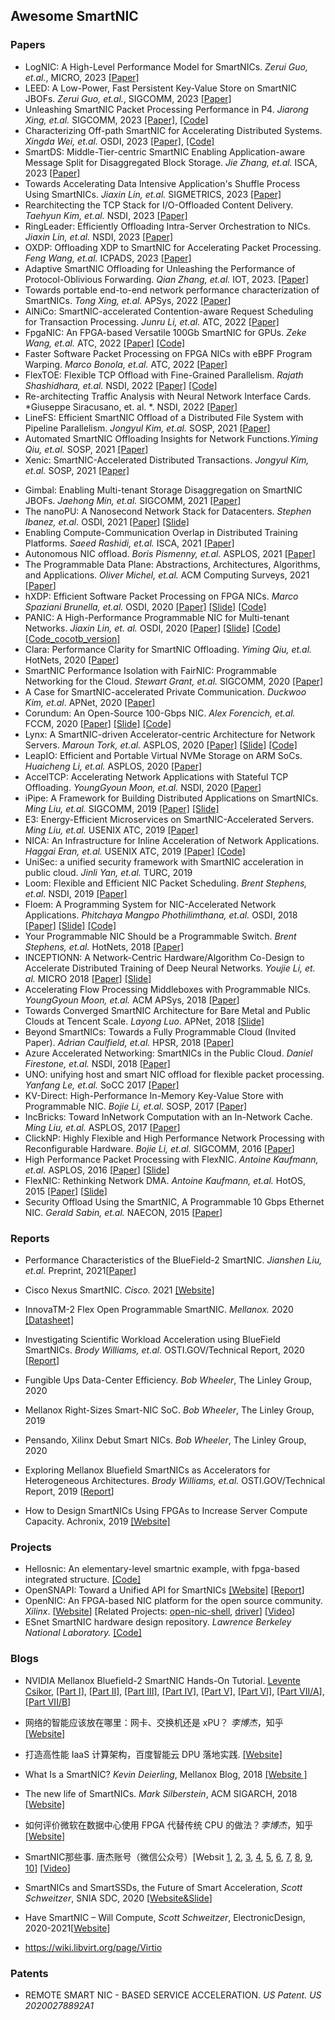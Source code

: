 ## Awesome SmartNIC

### Papers

- LogNIC: A High-Level Performance Model for SmartNICs. *Zerui Guo, et.al.*, MICRO, 2023 [[Paper]](https://pages.cs.wisc.edu/~mgliu/papers/LogNIC-micro23.pdf)
- LEED: A Low-Power, Fast Persistent Key-Value Store on SmartNIC JBOFs. *Zerui Guo, et.al.*, SIGCOMM, 2023 [[Paper]](https://pages.cs.wisc.edu/~mgliu/papers/leed-sigcomm23.pdf)
- Unleashing SmartNIC Packet Processing Performance in P4. *Jiarong Xing, et.al.* SIGCOMM, 2023 [[Paper]](https://jxing.me/pdf/pipeleon-sigcomm23.pdf), [[Code]](https://github.com/jiarong0907/Pipeleon)
- Characterizing Off-path SmartNIC for Accelerating Distributed Systems. *Xingda Wei, et.al.* OSDI, 2023 [[Paper]](https://www.usenix.org/conference/osdi23/presentation/wei-smartnic), [[Code]](https://github.com/smartnickit-project)
- SmartDS: Middle-Tier-centric SmartNIC Enabling Application-aware Message Split for Disaggregated Block Storage. *Jie Zhang, et.al.* ISCA, 2023 [[Paper]](https://dl.acm.org/doi/abs/10.1145/3579371.3589077)
- Towards Accelerating Data Intensive Application's Shuffle Process Using SmartNICs.  *Jiaxin Lin, et.al.* SIGMETRICS, 2023 [[Paper]](https://dl.acm.org/doi/pdf/10.1145/3589980)
- Rearchitecting the TCP Stack for I/O-Offloaded Content Delivery. *Taehyun Kim, et.al.* NSDI, 2023 [[Paper]](https://www.usenix.org/conference/nsdi23/presentation/kim-taehyun)
- RingLeader: Efficiently Offloading Intra-Server Orchestration to NICs. *Jiaxin Lin, et.al.* NSDI, 2023 [[Paper]](https://www.usenix.org/conference/nsdi23/presentation/lin)
- OXDP: Offloading XDP to SmartNIC for Accelerating Packet Processing. *Feng Wang, et.al.* ICPADS, 2023 [[Paper]](https://ieeexplore.ieee.org/abstract/document/10077996)
- Adaptive SmartNIC Offloading for Unleashing the Performance of Protocol-Oblivious Forwarding. *Qian Zhang, et.al.*  IOT, 2023. [[Paper]](http://www.zuqingzhu.info/pub_doc/2022/POF_offloading_final.pdf)
- Towards portable end-to-end network performance characterization of SmartNICs. *Tong Xing, et.al.* APSys, 2022 [[Paper]](https://dl.acm.org/doi/abs/10.1145/3546591.3547528)
- AlNiCo: SmartNIC-accelerated Contention-aware Request Scheduling for Transaction Processing. *Junru Li, et.al.* ATC, 2022 [[Paper]](https://www.usenix.org/conference/atc22/presentation/li-junru)
- FpgaNIC: An FPGA-based Versatile 100Gb SmartNIC for GPUs. *Zeke Wang, et.al.* ATC, 2022 [[Paper]](https://www.usenix.org/conference/atc22/presentation/wang-zeke) [[Code]](https://github.com/RC4ML/FpgaNIC)
- Faster Software Packet Processing on FPGA NICs with eBPF Program Warping. *Marco Bonola, et.al.* ATC, 2022 [[Paper]](https://www.usenix.org/conference/atc22/presentation/bonola)
- FlexTOE: Flexible TCP Offload with Fine-Grained Parallelism. *Rajath Shashidhara, et.al.* NSDI, 2022 [[Paper]](https://www.usenix.org/conference/nsdi22/presentation/shashidhara) [[Code]](https://github.com/tcp-acceleration-service/FlexTOE)
- Re-architecting Traffic Analysis with Neural Network Interface Cards. *Giuseppe Siracusano, et. al. *. NSDI, 2022 [[Paper]](https://www.usenix.org/conference/nsdi22/presentation/siracusano)
- LineFS: Efficient SmartNIC Offload of a Distributed File System with Pipeline Parallelism. *Jongyul Kim, et.al.* SOSP, 2021 [[Paper]](https://dl.acm.org/doi/pdf/10.1145/3477132.3483565) 
- Automated SmartNIC Offloading Insights for Network Functions.*Yiming Qiu, et.al.* SOSP, 2021 [[Paper]](https://dl.acm.org/doi/pdf/10.1145/3477132.3483583)
- Xenic: SmartNIC-Accelerated Distributed Transactions. *Jongyul Kim, et.al.* SOSP, 2021 [[Paper]](https://dl.acm.org/doi/pdf/10.1145/3477132.3483555)

* Gimbal: Enabling Multi-tenant Storage Disaggregation on SmartNIC JBOFs. *Jaehong Min, et.al.*  SIGCOMM, 2021 [[Paper]](https://conferences.sigcomm.org/sigcomm/2021/files/papers/3452296.3472940.pdf)
* The nanoPU: A Nanosecond Network Stack for Datacenters. *Stephen Ibanez, et.al*. OSDI, 2021 [[Paper]](https://www.usenix.org/conference/osdi21/presentation/ibanez) [[Slide]](https://www.usenix.org/conference/osdi21/presentation/ibanez)
* Enabling Compute-Communication Overlap in Distributed Training Platforms. *Saeed Rashidi, et.al.* ISCA, 2021 [[Paper]](https://synergy.ece.gatech.edu/files/2021/05/ace_isca2021.pdf)
* Autonomous NIC offload. *Boris Pismenny, et.al.* ASPLOS, 2021 [[Paper]](https://dl.acm.org/doi/10.1145/3445814.3446732?cid=81461648878)
* The Programmable Data Plane: Abstractions, Architectures, Algorithms, and Applications. *Oliver Michel, et.al.* ACM Computing Surveys, 2021 [[Paper](https://dl.acm.org/doi/10.1145/3447868)]
* hXDP: Efficient Software Packet Processing on FPGA NICs. *Marco Spaziani Brunella, et.al.* OSDI, 2020 [[Paper]](https://www.usenix.org/conference/osdi20/presentation/brunella) [[Slide]](https://www.usenix.org/conference/osdi20/presentation/brunella) [[Code]](https://github.com/axbryd/hXDP-Artifacts)
* PANIC: A High-Performance Programmable NIC for Multi-tenant Networks. *Jiaxin Lin, et. al.* OSDI, 2020 [[Paper]](https://www.usenix.org/conference/osdi20/presentation/lin) [[Slide]](https://www.usenix.org/conference/osdi20/presentation/lin) [[Code]](https://bitbucket.org/uw-madison-networking-research/panic_osdi20_artifact/src/master/) [[Code_cocotb_version]](https://github.com/opensmartnic/panic_with_cocotb)
* Clara: Performance Clarity for SmartNIC Offloading. *Yiming Qiu, et.al.* HotNets, 2020 [[Paper](https://mgliu.sites.cs.wisc.edu/papers/Clara-hotnets20.pdf)]
* SmartNIC Performance Isolation with FairNIC: Programmable Networking for the Cloud. *Stewart Grant, et.al.* SIGCOMM, 2020 [[Paper]](http://cseweb.ucsd.edu/~snoeren/papers/fairnic-sigcomm20.pdf)
* A Case for SmartNIC-accelerated Private Communication. *Duckwoo Kim, et.al*. APNet, 2020 [[Paper]](https://dl.acm.org/doi/10.1145/3411029.3411034)
* Corundum: An Open-Source 100-Gbps NIC. *Alex Forencich, et.al.* FCCM, 2020 [[Paper]](http://cseweb.ucsd.edu/~snoeren/papers/corundum-fccm20.pdf) [[Slide]](https://www.fccm.org/past/2020/forums/topic/corundum-an-open-source-100-gbps-nic/) [[Code]](https://github.com/corundum/corundum)
* Lynx: A SmartNIC-driven Accelerator-centric Architecture for Network Servers. *Maroun  Tork, et.al.* ASPLOS, 2020  [[Paper]](https://marksilberstein.com/wp-content/uploads/2020/02/lynx_asplos20.pdf) [[Slide]](https://marksilberstein.com/wp-content/uploads/2020/02/1105-Lynx-final.pdf) [[Code]](https://github.com/acsl-technion/lynx)
* LeapIO: Efficient and Portable Virtual NVMe Storage on ARM SoCs. *Huaicheng Li, et.al.* ASPLOS, 2020 [[Paper]](https://www.microsoft.com/en-us/research/uploads/prod/2020/01/LeapIO-ASPLOS20.pdf)
* AccelTCP: Accelerating Network Applications with Stateful TCP Offloading. *YoungGyoun Moon, et.al.* NSDI, 2020 [[Paper](https://www.usenix.org/system/files/nsdi20-paper-moon.pdf)]
* iPipe: A Framework for Building Distributed Applications on SmartNICs. *Ming Liu, et.al.* SIGCOMM, 2019 [[Paper]](https://homes.cs.washington.edu/~arvind/[Paper]s/ipipe.pdf) [[Slide]](http://conferences.sigcomm.org/sigcomm/2019/files/slides/paper_7_3.pptx)
* E3: Energy-Efficient Microservices on SmartNIC-Accelerated Servers. *Ming Liu, et.al.* USENIX ATC, 2019 [[Paper]](https://www.usenix.org/conference/atc19/presentation/liu-ming)
* NICA: An Infrastructure for Inline Acceleration of Network Applications.  *Haggai Eran, et.al.* USENIX ATC, 2019 [[Paper]](https://www.usenix.org/conference/atc19/presentation/eran) [[Code]](https://github.com/acsl-technion/nica)
* UniSec: a unified security framework with SmartNIC acceleration in public cloud. *Jinli Yan, et.al.* TURC, 2019
* Loom: Flexible and Efficient NIC Packet Scheduling.  *Brent Stephens, et.al.* NSDI, 2019 [[Paper]](https://www.usenix.org/conference/nsdi19/presentation/stephens)
* Floem: A Programming System for NIC-Accelerated Network Applications. *Phitchaya Mangpo Phothilimthana, et.al.* OSDI, 2018 [[Paper]](https://www.usenix.org/conference/osdi18/presentation/phothilimthana) [[Slide]](https://www.usenix.org/sites/default/files/conference/protected-files/osdi18_slides_phothilimthana.pdf)  [[Code]](https://github.com/mangpo/floem)
* Your Programmable NIC Should be a Programmable Switch. *Brent Stephens, et.al.* HotNets, 2018 [[Paper]](https://www.cs.uic.edu/~brents/docs/panic.hotnets18.pdf) 
* INCEPTIONN: A Network-Centric Hardware/Algorithm Co-Design to Accelerate Distributed Training of Deep Neural Networks. *Youjie Li, et. al.* MICRO 2018 [[Paper]](https://jongse-park.github.io/files/paper/2018-micro-inceptionn.pdf) [[Slide]](https://jongse-park.github.io/files/slide/2018-micro-inceptionn.pdf)
* Accelerating Flow Processing Middleboxes with Programmable NICs. *YoungGyoun Moon, et.al.* ACM APSys, 2018 [[Paper](https://dl.acm.org/doi/pdf/10.1145/3265723.3265744)]
* Towards Converged SmartNIC Architecture for Bare Metal and Public Clouds at Tencent Scale. *Layong Luo*. APNet, 2018 [[Slide]](https://conferences.sigcomm.org/events/apnet2018/slides/larry.pdf)
* Beyond SmartNICs: Towards a Fully Programmable Cloud (Invited Paper). *Adrian Caulfield, et.al.* HPSR, 2018 [[Paper]](https://ieeexplore.ieee.org/document/8850757/)
* Azure Accelerated Networking: SmartNICs in the Public Cloud. *Daniel Firestone, et.al.* NSDI, 2018 [[Paper]](https://www.usenix.org/conference/nsdi18/presentation/firestone)
* UNO: unifying host and smart NIC offload for flexible packet processing.  *Yanfang  Le, et.al.* SoCC 2017 [[Paper]](https://dl.acm.org/doi/abs/10.1145/3127479.3132252)  
* KV-Direct: High-Performance In-Memory Key-Value Store with Programmable NIC. *Bojie Li, et.al.* SOSP, 2017 [[Paper]](https://www.microsoft.com/en-us/research/publication/kv-direct-high-performance-memory-key-value-store-programmable-nic/) 
* IncBricks: Toward InNetwork Computation with an In-Network Cache. *Ming Liu, et.al.* ASPLOS, 2017 [[Paper](https://mgliu.sites.cs.wisc.edu/papers/IncBricks-asplos17.pdf)]
* ClickNP: Highly Flexible and High Performance Network Processing with Reconfigurable Hardware. *Bojie Li, et.al.* SIGCOMM, 2016 [[Paper](https://dl.acm.org/doi/pdf/10.1145/2934872.2934897)]
* High Performance Packet Processing with FlexNIC. *Antoine Kaufmann, et.al.* ASPLOS, 2016 [[Paper](https://people.mpi-sws.org/~antoinek/documents/16asplos_flexnic.pdf)] [[Slide](https://people.mpi-sws.org/~antoinek/documents/16asplos_flexnic_slides.pdf)]
* FlexNIC: Rethinking Network DMA. *Antoine Kaufmann, et.al.* HotOS, 2015 [[Paper](https://people.mpi-sws.org/~antoinek/documents/15hotos_flexnic.pdf)] [[Slide](https://people.mpi-sws.org/~antoinek/documents/15hotos_flexnic_slides.pdf)]
* Security Offload Using the SmartNIC, A Programmable 10 Gbps Ethernet NIC. *Gerald Sabin, et.al.* NAECON, 2015 [[Paper](https://ieeexplore.ieee.org/stamp/stamp.jsp?tp=&arnumber=7443082)]

### Reports

* Performance Characteristics of the BlueField-2 SmartNIC. *Jianshen Liu, et.al.* Preprint, 2021[[Paper](https://arxiv.org/abs/2105.06619)]

* Cisco Nexus SmartNIC. *Cisco.* 2021 [[Website]](https://www.cisco.com/c/en/us/products/interfaces-modules/nexus-smartnic/index.html)

* InnovaTM-2 Flex Open Programmable SmartNIC. *Mellanox.* 2020 [[Datasheet]](https://network.nvidia.com/files/doc-2020/pb-innova-2-flex.pdf)

* Investigating Scientific Workload Acceleration using BlueField SmartNICs. *Brody Williams, et.al.* OSTI.GOV/Technical Report, 2020 [[Report](https://doi.org/10.2172/1607904)]

* Fungible Ups Data-Center Efficiency. *Bob Wheeler*, The Linley Group, 2020

* Mellanox Right-Sizes Smart-NIC SoC.  *Bob Wheeler*, The Linley Group, 2019

* Pensando, Xilinx Debut Smart NICs.  *Bob Wheeler*, The Linley Group, 2020
* Exploring Mellanox Bluefield SmartNICs as Accelerators for Heterogeneous Architectures.  *Brody Williams, et.al.* OSTI.GOV/Technical Report, 2019 [[Report](https://doi.org/10.2172/1565824)]

* How to Design SmartNICs Using FPGAs to Increase Server Compute Capacity. Achronix, 2019 [[Website]](https://www.achronix.com/sites/default/files/docs/How_to_Design_SmartNICs_Using_FPGAs_to_Increase_Server_Compute_Capacity_WP017.pdf)


### Projects

* Hellosnic: An elementary-level smartnic example, with fpga-based integrated structure. [[Code]](https://github.com/opensmartnic/hellosnic)
* OpenSNAPI: Toward a Unified API for SmartNICs [[Website]](https://www.ucfconsortium.org/projects/opensnapi/) [[Report](https://doi.org/10.2172/1645063)]
* OpenNIC: An FPGA-based NIC platform for the open source community. *Xilinx*. [[Website](https://github.com/Xilinx/open-nic)] [Related Projects: [open-nic-shell](https://github.com/Xilinx/open-nic-shell), [driver](https://github.com/Xilinx/open-nic-driver)] [[Video](https://www.bilibili.com/video/BV1V64y1m7g3)]
* ESnet SmartNIC hardware design repository. *Lawrence Berkeley National Laboratory.* [[Code]](https://github.com/esnet/esnet-smartnic-hw)

### Blogs

* NVIDIA Mellanox Bluefield-2 SmartNIC Hands-On Tutorial. [Levente Csikor](https://cslev.medium.com/?source=user_profile-------------------------------------), [[Part I]](https://medium.com/codex/getting-your-hands-dirty-with-mellanox-bluefield-2-dpus-deployed-in-cloudlabs-clemson-facility-bcb4e689c7e6), [[Part II]](https://medium.com/codex/nvidia-mellanox-bluefield-2-smartnic-dpdk-rig-for-dive-part-ii-change-mode-of-operation-a994f0f0e543), [[Part III]](https://medium.com/codex/nvidia-mellanox-bluefield-2-smartnic-dpdk-rig-for-dive-part-iii-ultimate-cloudlab-setup-7efd8b47a480), [[Part IV]](https://medium.com/codex/nvidia-mellanox-bluefield-2-smartnic-hands-on-tutorial-rig-for-dive-28364edc7732), [[Part V]](https://medium.com/codex/nvidia-mellanox-bluefield-2-smartnic-hands-on-tutorial-rig-for-dive-65a6b7278b23), [[Part VI]](https://medium.com/codex/nvidia-mellanox-bluefield-2-smartnic-hands-on-tutorial-rig-for-dive-b0cc4e8b2520), [[Part VII/A]](https://medium.com/codex/nvidia-mellanox-bluefield-2-smartnic-hands-on-tutorial-rig-for-dive-part-vii-1417e2e625bf), [[Part VII/B]](https://medium.com/codex/nvidia-mellanox-bluefield-2-smartnic-hands-on-tutorial-rig-for-dive-part-vii-b-contd-afaffce7af4f)

* 网络的智能应该放在哪里：网卡、交换机还是 xPU？ *李博杰*，知乎 [[Website]](https://zhuanlan.zhihu.com/p/657498193)

* 打造高性能 IaaS 计算架构，百度智能云 DPU 落地实践.  [[Website]](https://mp.weixin.qq.com/s/RC1KnekYhXaya5_Aw9yRpQ)

* What Is a SmartNIC?  *Kevin Deierling*, Mellanox Blog, 2018 [[Website ]](https://blog.mellanox.com/2018/08/defining-smartnic/)

* The new life of SmartNICs. *Mark Silberstein*, ACM SIGARCH, 2018 [[Website]](https://www.sigarch.org/the-new-life-of-smartnics/)

* 如何评价微软在数据中心使用 FPGA 代替传统 CPU 的做法？*李博杰*，知乎 [[Website]](https://www.zhihu.com/question/24174597/answer/138717507) 

* SmartNIC那些事. 唐杰账号（微信公众号）[Websit [1](https://mp.weixin.qq.com/s/jg0VVDrwn_hGb9G43Z_l7g), [2](https://mp.weixin.qq.com/s/q2620UtrmgvryTnLPH0Hbg), [3](https://mp.weixin.qq.com/s/os-ehp_uaDk3Z2-D4BCsMg), [4](https://mp.weixin.qq.com/s/xCQSG6c6LrCt-nwPjeDOvw), [5](https://mp.weixin.qq.com/s/QcHCv-RUvNB24GDXIcvrXw), [6](https://mp.weixin.qq.com/s/p5JbP8JKAiULE8BF_YCfNA), [7](https://mp.weixin.qq.com/s/EAB-fc9ZZwpki6A6M5sjlQ), [8](https://mp.weixin.qq.com/s/fjV3e4-q4Nk-a_uNRoaHFA), [9](https://mp.weixin.qq.com/s/T-ZY6N22p18w-qsPmT7srQ), [10](https://mp.weixin.qq.com/s/fo2s3BJ4a_93sK-wpW5S8w)] [[Video](https://v.youku.com/v_show/id_XNDYyNTEzMTg5Mg==.html)]

* SmartNICs and SmartSSDs, the Future of Smart Acceleration, *Scott Schweitzer*, SNIA SDC, 2020 [[Website&Slide](https://www.snia.org/educational-library/smartnics-and-smartssds-future-smart-acceleration-2020)]

* Have SmartNIC – Will Compute,  *Scott Schweitzer*, ElectronicDesign, 2020-2021[[Website](https://www.electronicdesign.com/industrial-automation/whitepaper/21134485/xilinx-have-smartnic-will-compute)]

* <https://wiki.libvirt.org/page/Virtio> 

### Patents

* REMOTE SMART NIC - BASED SERVICE ACCELERATION. *US Patent.* *US 20200278892A1* 

